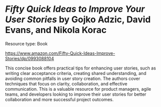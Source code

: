 # *Fifty Quick Ideas to Improve Your User Stories* by Gojko Adzic, David Evans, and Nikola Korac

Resource type: Book

https://www.amazon.com/Fifty-Quick-Ideas-Improve-Stories/dp/0993088104

This concise book offers practical tips for enhancing user stories, such as writing clear acceptance criteria, creating shared understanding, and avoiding common pitfalls in user story creation. The authors cover techniques that focus on clarity, collaboration, and effective communication. This is a valuable resource for product managers, agile teams, and developers looking to improve their user stories for better collaboration and more successful project outcomes.